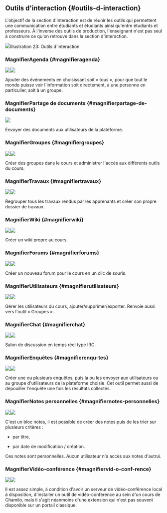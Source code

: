 ## Outils d'interaction {#outils-d-interaction}

L'objectif de la section d'interaction est de réunir les outils qui permettent une communication entre étudiants et étudiants ainsi qu'entre étudiants et professeurs. À l'inverse des outils de production, l'enseignant n'est pas seul à construire ce qu'on retrouve dans la section d'interaction.

![](../assets/coursinteraction.png)Illustration 23: Outils d'interaction

### MagnifierAgenda {#magnifieragenda}

![](../assets/image35.svg)![](../assets/image35.png)

Ajouter des événements en choisissant soit « tous », pour que tout le monde puisse voir l'information soit directement, à une personne en particulier, soit à un groupe.

### MagnifierPartage de documents {#magnifierpartage-de-documents}

![](../assets/image36.png)

Envoyer des documents aux utilisateurs de la plateforme.

### MagnifierGroupes {#magnifiergroupes}

![](../assets/image37.svg)![](../assets/image37.png)

Créer des groupes dans le cours et administrer l'accès aux différents outils du cours.

### MagnifierTravaux {#magnifiertravaux}

![](../assets/image38.svg)![](../assets/image38.png)

Regrouper tous les travaux rendus par les apprenants et créer son propre dossier de travaux.

### MagnifierWiki {#magnifierwiki}

![](../assets/image39.svg)![](../assets/image39.png)

Créer un wiki propre au cours.

### MagnifierForums {#magnifierforums}

![](../assets/image40.svg)![](../assets/image40.png)

Créer un nouveau forum pour le cours en un clic de souris.

### MagnifierUtilisateurs {#magnifierutilisateurs}

![](../assets/image41.svg)![](../assets/image41.png)

Gérer les utilisateurs du cours, ajouter/supprimer/exporter. Renvoie aussi vers l'outil « Groupes ».

### MagnifierChat {#magnifierchat}

![](../assets/image42.svg)![](../assets/image42.png)

Salon de discussion en temps réel type IRC.

### MagnifierEnquêtes {#magnifierenqu-tes}

![](../assets/image43.svg)![](../assets/image43.png)

Créer une ou plusieurs enquêtes, puis la ou les envoyer aux utilisateurs ou au groupe d'utilisateurs de la plateforme choisie. Cet outil permet aussi de dépouiller l'enquête une fois les résultats collectés.

### MagnifierNotes personnelles {#magnifiernotes-personnelles}

![](../assets/image44.svg)![](../assets/image44.png)

C'est un bloc notes, il est possible de créer des notes puis de les trier sur plusieurs critères :

* par titre,

* par date de modification / création.

Ces notes sont personnelles. Aucun utilisateur n'a accès aux notes d'autrui.

### MagnifierVidéo-conférence {#magnifiervid-o-conf-rence}

![](../assets/image45.svg)![](../assets/image45.png)

Il est assez simple, à condition d'avoir un serveur de vidéo-conférence local à disposition, d'installer un outil de vidéo-conférence au sein d'un cours de Chamilo, mais il s'agit néanmoins d'une extension qui n'est pas souvent disponible sur un portail classique.


